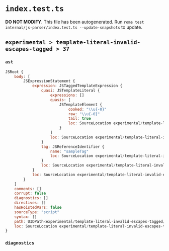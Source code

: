 # `index.test.ts`

**DO NOT MODIFY**. This file has been autogenerated. Run `rome test internal/js-parser/index.test.ts --update-snapshots` to update.

## `experimental > template-literal-invalid-escapes-tagged > 37`

### `ast`

```javascript
JSRoot {
	body: [
		JSExpressionStatement {
			expression: JSTaggedTemplateExpression {
				quasi: JSTemplateLiteral {
					expressions: []
					quasis: [
						JSTemplateElement {
							cooked: "\\u{-0}"
							raw: "\\u{-0}"
							tail: true
							loc: SourceLocation experimental/template-literal-invalid-escapes-tagged/37/input.js 1:10-1:16
						}
					]
					loc: SourceLocation experimental/template-literal-invalid-escapes-tagged/37/input.js 1:9-1:17
				}
				tag: JSReferenceIdentifier {
					name: "sampleTag"
					loc: SourceLocation experimental/template-literal-invalid-escapes-tagged/37/input.js 1:0-1:9 (sampleTag)
				}
				loc: SourceLocation experimental/template-literal-invalid-escapes-tagged/37/input.js 1:0-1:17
			}
			loc: SourceLocation experimental/template-literal-invalid-escapes-tagged/37/input.js 1:0-1:17
		}
	]
	comments: []
	corrupt: false
	diagnostics: []
	directives: []
	hasHoistedVars: false
	sourceType: "script"
	syntax: []
	path: UIDPath<experimental/template-literal-invalid-escapes-tagged/37/input.js>
	loc: SourceLocation experimental/template-literal-invalid-escapes-tagged/37/input.js 1:0-1:17
}
```

### `diagnostics`

```

```

